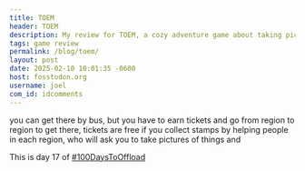 ```yaml
---
title: TOEM
header: TOEM
description: My review for TOEM, a cozy adventure game about taking pictures of things.
tags: game review
permalink: /blog/toem/
layout: post
date: 2025-02-10 10:01:35 -0600
host: fosstodon.org
username: joel
com_id: idcomments
---
```


you can get there by bus, but you have to earn tickets and go from region to region to get there, tickets are free if you collect stamps by helping people in each region, who will ask you to take pictures of things and 

This is day 17 of [#100DaysToOffload](https://100daystooffload.com)
